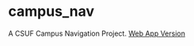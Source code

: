 # campus_nav

A CSUF Campus Navigation Project.
[Web App Version](https://camplesgnguyen.github.io/campus_nav/)
